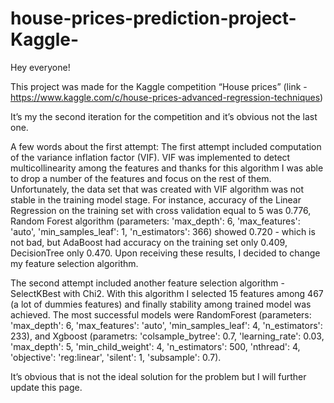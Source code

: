 # house-prices-prediction-project-Kaggle-
Hey everyone! 

This project was made for the Kaggle competition “House prices” (link - https://www.kaggle.com/c/house-prices-advanced-regression-techniques)

It’s my the second iteration for the competition and it’s obvious not the last one. 

A few words about the first attempt:
The first attempt included computation  of the variance inflation factor (VIF). VIF was implemented to detect multicollinearity among the features and thanks for this algorithm I was able to drop a number of the features and focus on the rest of them. Unfortunately, the data set that was created with VIF algorithm was not stable in the training model stage. For instance, accuracy of the Linear Regression on the training set with cross validation equal to 5 was 0.776, Random Forest algorithm (parameters: 'max_depth': 6, 'max_features': 'auto', 'min_samples_leaf': 1, 'n_estimators': 366) showed 0.720 - which is not bad, but AdaBoost had accuracy on the training set only 0.409, DecisionTree only 0.470. Upon receiving these  results, I decided to change my feature selection algorithm.

The second attempt included another feature selection algorithm - SelectKBest with Chi2. With this algorithm I selected 15 features among 467 (a lot of dummies features) and finally stability among trained model was achieved. The most successful models were RandomForest (parameters: 'max_depth': 6, 'max_features': 'auto', 'min_samples_leaf': 4, 'n_estimators': 233), and Xgboost (parametrs: 'colsample_bytree': 0.7, 'learning_rate': 0.03, 'max_depth': 5, 'min_child_weight': 4, 'n_estimators': 500, 'nthread': 4, 'objective': 'reg:linear', 'silent': 1, 'subsample': 0.7).

It’s obvious that is not the ideal solution for the problem but I will further update this page.
